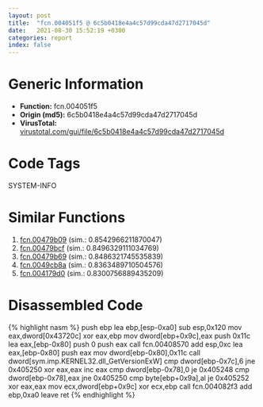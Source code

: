 ```yaml
---
layout: post
title:  "fcn.004051f5 @ 6c5b0418e4a4c57d99cda47d2717045d"
date:   2021-08-30 15:52:19 +0300
categories: report
index: false
---
```


# Generic Information
- **Function:** fcn.004051f5
- **Origin (md5):** 6c5b0418e4a4c57d99cda47d2717045d
- **VirusTotal:** [virustotal.com/gui/file/6c5b0418e4a4c57d99cda47d2717045d][virustotal_ref]

# Code Tags
<span class="tag" id="SYSTEM-INFO">SYSTEM-INFO</span>


# Similar Functions

1. [fcn.00479b09][similar_1_ref] (sim.: 0.8542966211870047)
2. [fcn.00479bcf][similar_2_ref] (sim.: 0.8496329111034769)
3. [fcn.00479b69][similar_3_ref] (sim.: 0.8486321745535839)
4. [fcn.0049cb8a][similar_4_ref] (sim.: 0.8363489710504576)
5. [fcn.004179d0][similar_5_ref] (sim.: 0.8300756889435209)


# Disassembled Code

{% highlight nasm %}
push ebp
lea ebp,[esp-0xa0]
sub esp,0x120
mov eax,dword[0x43720c]
xor eax,ebp
mov dword[ebp+0x9c],eax
push 0x11c
lea eax,[ebp-0x80]
push 0
push eax
call fcn.00408570
add esp,0xc
lea eax,[ebp-0x80]
push eax
mov dword[ebp-0x80],0x11c
call dword[sym.imp.KERNEL32.dll_GetVersionExW]
cmp dword[ebp-0x7c],6
jne 0x405250
xor eax,eax
inc eax
cmp dword[ebp-0x78],0
je 0x405248
cmp dword[ebp-0x78],eax
jne 0x405250
cmp byte[ebp+0x9a],al
je 0x405252
xor eax,eax
mov ecx,dword[ebp+0x9c]
xor ecx,ebp
call fcn.004082f3
add ebp,0xa0
leave
ret
{% endhighlight %}


[similar_1_ref]: /report/fcn.00479b09@b3771987fba16f4fba07d1109ec72c76
[similar_2_ref]: /report/fcn.00479bcf@b3771987fba16f4fba07d1109ec72c76
[similar_3_ref]: /report/fcn.00479b69@b3771987fba16f4fba07d1109ec72c76
[similar_4_ref]: /report/fcn.0049cb8a@b3771987fba16f4fba07d1109ec72c76
[similar_5_ref]: /report/fcn.004179d0@44e1ffcf4e71f4505c09d520fd75f1e4
[virustotal_ref]: https://www.virustotal.com/gui/file/6c5b0418e4a4c57d99cda47d2717045d